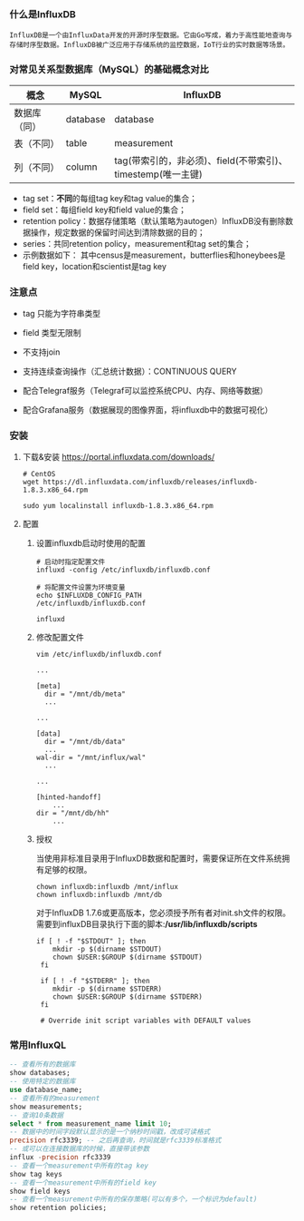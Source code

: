 ### 什么是InfluxDB

```
InfluxDB是一个由InfluxData开发的开源时序型数据。它由Go写成，着力于高性能地查询与存储时序型数据。InfluxDB被广泛应用于存储系统的监控数据，IoT行业的实时数据等场景。
```

### 对常见关系型数据库（MySQL）的基础概念对比

| 概念         | MySQL    | InfluxDB                                                    |
| ------------ | -------- | ----------------------------------------------------------- |
| 数据库（同） | database | database                                                    |
| 表（不同）   | table    | measurement                                                 |
| 列（不同）   | column   | tag(带索引的，非必须)、field(不带索引)、timestemp(唯一主键) |

- tag set：**不同**的每组tag key和tag value的集合；
- field set：每组field key和field value的集合；
- retention policy：数据存储策略（默认策略为autogen）InfluxDB没有删除数据操作，规定数据的保留时间达到清除数据的目的；
- series：共同retention policy，measurement和tag set的集合；
- 示例数据如下： 其中census是measurement，butterflies和honeybees是field key，location和scientist是tag key

### 注意点

- tag 只能为字符串类型

- field 类型无限制

- 不支持join

- 支持连续查询操作（汇总统计数据）：CONTINUOUS QUERY

- 配合Telegraf服务（Telegraf可以监控系统CPU、内存、网络等数据）

- 配合Grafana服务（数据展现的图像界面，将influxdb中的数据可视化）

### 安装

1. 下载&安装  https://portal.influxdata.com/downloads/

   ```shell
   # CentOS
   wget https://dl.influxdata.com/influxdb/releases/influxdb-1.8.3.x86_64.rpm
   
   sudo yum localinstall influxdb-1.8.3.x86_64.rpm
   ```

2. 配置
   1. 设置influxdb启动时使用的配置

      ```shell
      # 启动时指定配置文件
      influxd -config /etc/influxdb/influxdb.conf
      
      # 将配置文件设置为环境变量
      echo $INFLUXDB_CONFIG_PATH
      /etc/influxdb/influxdb.conf
      
      influxd
      ```

   2. 修改配置文件

      ```shell
      vim /etc/influxdb/influxdb.conf
      
      ...
      
      [meta]
        dir = "/mnt/db/meta"
        ...
      
      ...
      
      [data]
        dir = "/mnt/db/data"
        ...
      wal-dir = "/mnt/influx/wal"
        ...
      
      ...
      
      [hinted-handoff]
          ...
      dir = "/mnt/db/hh"
          ...
      ```

      

   3. 授权

      当使用非标准目录用于InfluxDB数据和配置时，需要保证所在文件系统拥有足够的权限。

      ```shell
      chown influxdb:influxdb /mnt/influx
      chown influxdb:influxdb /mnt/db
      ```

      对于InfluxDB 1.7.6或更高版本，您必须授予所有者对init.sh文件的权限。需要到influxDB目录执行下面的脚本:**/usr/lib/influxdb/scripts**

      ```shell
      if [ ! -f "$STDOUT" ]; then
          mkdir -p $(dirname $STDOUT)
          chown $USER:$GROUP $(dirname $STDOUT)
       fi
      
       if [ ! -f "$STDERR" ]; then
          mkdir -p $(dirname $STDERR)
          chown $USER:$GROUP $(dirname $STDERR)
       fi
      
       # Override init script variables with DEFAULT values
      ```

### 常用InfluxQL

```sql
-- 查看所有的数据库
show databases;
-- 使用特定的数据库
use database_name;
-- 查看所有的measurement
show measurements;
-- 查询10条数据
select * from measurement_name limit 10;
-- 数据中的时间字段默认显示的是一个纳秒时间戳，改成可读格式
precision rfc3339; -- 之后再查询，时间就是rfc3339标准格式
-- 或可以在连接数据库的时候，直接带该参数
influx -precision rfc3339
-- 查看一个measurement中所有的tag key 
show tag keys
-- 查看一个measurement中所有的field key 
show field keys
-- 查看一个measurement中所有的保存策略(可以有多个，一个标识为default)
show retention policies;
```

